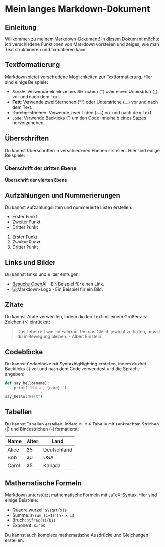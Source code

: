 # Mein langes Markdown-Dokument

## Einleitung

Willkommen zu meinem Markdown-Dokument! In diesem Dokument möchte ich verschiedene Funktionen von Markdown vorstellen und zeigen, wie man Text strukturieren und formatieren kann.

## Textformatierung

Markdown bietet verschiedene Möglichkeiten zur Textformatierung. Hier sind einige Beispiele:

- *Kursiv*: Verwende ein einzelnes Sternchen (*) oder einen Unterstrich (_) vor und nach dem Text.
- **Fett**: Verwende zwei Sternchen (**) oder Unterstriche (__) vor und nach dem Text.
- ~~Durchgestrichen~~: Verwende zwei Tilden (~~) vor und nach dem Text.
- `Code`: Verwende Backticks (`) um den Code innerhalb eines Satzes hervorzuheben.

## Überschriften

Du kannst Überschriften in verschiedenen Ebenen erstellen. Hier sind einige Beispiele:

### Überschrift der dritten Ebene

#### Überschrift der vierten Ebene

## Aufzählungen und Nummerierungen

Du kannst Aufzählungslisten und nummerierte Listen erstellen:

- Erster Punkt
- Zweiter Punkt
- Dritter Punkt

1. Erster Punkt
2. Zweiter Punkt
3. Dritter Punkt

## Links und Bilder

Du kannst Links und Bilder einfügen:

- [Besuche OpenAI](https://openai.com/) - Ein Beispiel für einen Link.
- ![Markdown-Logo](https://markdown-here.com/img/icon256.png) - Ein Beispiel für ein Bild.

## Zitate

Du kannst Zitate verwenden, indem du den Text mit einem Größer-als-Zeichen (>) einrückst:

> Das Leben ist wie ein Fahrrad. Um das Gleichgewicht zu halten, musst du in Bewegung bleiben. - Albert Einstein

## Codeblöcke

Du kannst Codeblöcke mit Syntaxhighlighting erstellen, indem du drei Backticks (`) vor und nach dem Code verwendest und die Sprache angeben:

```python
def say_hello(name):
    print(f"Hallo, {name}!")

say_hello("Welt")
```

## Tabellen

Du kannst Tabellen erstellen, indem du die Tabelle mit senkrechten Strichen (|) und Bindestrichen (-) formatierst:

| Name  | Alter | Land     |
|-------|-------|----------|
| Alice | 25    | Deutschland |
| Bob   | 30    | USA      |
| Carol | 35    | Kanada   |

## Mathematische Formeln

Markdown unterstützt mathematische Formeln mit LaTeX-Syntax. Hier sind einige Beispiele:

- Quadratwurzel: `$\sqrt{x}$`
- Summe: `$\sum_{i=1}^{n} x_i$`
- Bruch: `$\frac{a}{b}$`
- Exponent: `$a^b$`

Du kannst auch komplexe mathematische Ausdrücke und Gleichungen erstellen.


